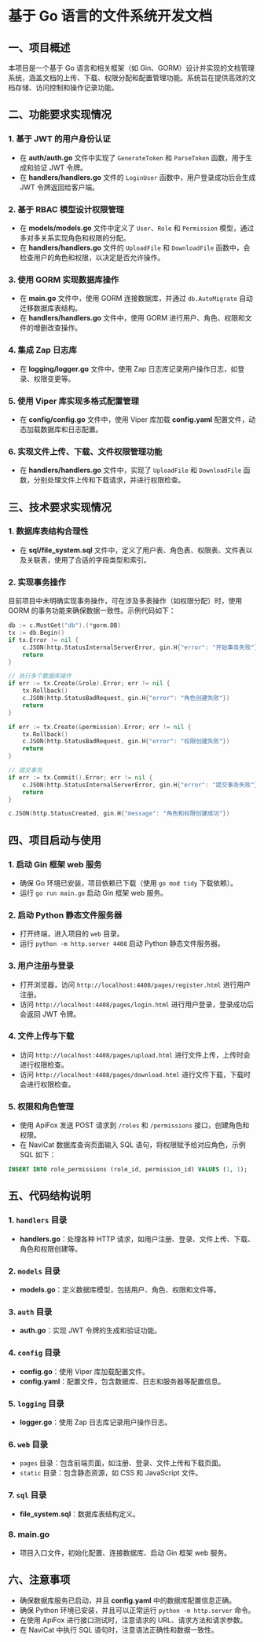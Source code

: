 # 基于 Go 语言的文件系统开发文档

## 一、项目概述

本项目是一个基于 Go 语言和相关框架（如 Gin、GORM）设计并实现的文档管理系统，涵盖文档的上传、下载、权限分配和配置管理功能。系统旨在提供高效的文档存储、访问控制和操作记录功能。

## 二、功能要求实现情况

### 1. 基于 JWT 的用户身份认证

* 在 **auth/auth.go** 文件中实现了 `GenerateToken` 和 `ParseToken` 函数，用于生成和验证 JWT 令牌。
* 在 **handlers/handlers.go** 文件的 `LoginUser` 函数中，用户登录成功后会生成 JWT 令牌返回给客户端。

### 2. 基于 RBAC 模型设计权限管理

* 在 **models/models.go** 文件中定义了 `User`、`Role` 和 `Permission` 模型，通过多对多关系实现角色和权限的分配。
* 在 **handlers/handlers.go** 文件的 `UploadFile` 和 `DownloadFile` 函数中，会检查用户的角色和权限，以决定是否允许操作。

### 3. 使用 GORM 实现数据库操作

* 在 **main.go** 文件中，使用 GORM 连接数据库，并通过 `db.AutoMigrate` 自动迁移数据库表结构。
* 在 **handlers/handlers.go** 文件中，使用 GORM 进行用户、角色、权限和文件的增删改查操作。

### 4. 集成 Zap 日志库

* 在 **logging/logger.go** 文件中，使用 Zap 日志库记录用户操作日志，如登录、权限变更等。

### 5. 使用 Viper 库实现多格式配置管理

* 在 **config/config.go** 文件中，使用 Viper 库加载 **config.yaml** 配置文件，动态加载数据库和日志配置。

### 6. 实现文件上传、下载、文件权限管理功能

* 在 **handlers/handlers.go** 文件中，实现了 `UploadFile` 和 `DownloadFile` 函数，分别处理文件上传和下载请求，并进行权限检查。

## 三、技术要求实现情况

### 1. 数据库表结构合理性

* 在 **sql/file_system.sql** 文件中，定义了用户表、角色表、权限表、文件表以及关联表，使用了合适的字段类型和索引。

### 2. 实现事务操作

目前项目中未明确实现事务操作，可在涉及多表操作（如权限分配）时，使用 GORM 的事务功能来确保数据一致性。示例代码如下：

```go
db := c.MustGet("db").(*gorm.DB)
tx := db.Begin()
if tx.Error != nil {
    c.JSON(http.StatusInternalServerError, gin.H{"error": "开始事务失败"})
    return
}

// 执行多个数据库操作
if err := tx.Create(&role).Error; err != nil {
    tx.Rollback()
    c.JSON(http.StatusBadRequest, gin.H{"error": "角色创建失败"})
    return
}

if err := tx.Create(&permission).Error; err != nil {
    tx.Rollback()
    c.JSON(http.StatusBadRequest, gin.H{"error": "权限创建失败"})
    return
}

// 提交事务
if err := tx.Commit().Error; err != nil {
    c.JSON(http.StatusInternalServerError, gin.H{"error": "提交事务失败"})
    return
}

c.JSON(http.StatusCreated, gin.H{"message": "角色和权限创建成功"})
```

## 四、项目启动与使用

### 1. 启动 Gin 框架 web 服务

* 确保 Go 环境已安装，项目依赖已下载（使用 `go mod tidy` 下载依赖）。
* 运行 `go run main.go` 启动 Gin 框架 web 服务。

### 2. 启动 Python 静态文件服务器

* 打开终端，进入项目的 `web` 目录。
* 运行 `python -m http.server 4408` 启动 Python 静态文件服务器。

### 3. 用户注册与登录

* 打开浏览器，访问 `http://localhost:4408/pages/register.html` 进行用户注册。
* 访问 `http://localhost:4408/pages/login.html` 进行用户登录，登录成功后会返回 JWT 令牌。

### 4. 文件上传与下载

* 访问 `http://localhost:4408/pages/upload.html` 进行文件上传，上传时会进行权限检查。
* 访问 `http://localhost:4408/pages/download.html` 进行文件下载，下载时会进行权限检查。

### 5. 权限和角色管理

* 使用 ApiFox 发送 POST 请求到 `/roles` 和 `/permissions` 接口，创建角色和权限。
* 在 NaviCat 数据库查询页面输入 SQL 语句，将权限赋予给对应角色，示例 SQL 如下：

```sql
INSERT INTO role_permissions (role_id, permission_id) VALUES (1, 1);
```

## 五、代码结构说明

### 1. `handlers` 目录

* **handlers.go**：处理各种 HTTP 请求，如用户注册、登录、文件上传、下载、角色和权限创建等。

### 2. `models` 目录

* **models.go**：定义数据库模型，包括用户、角色、权限和文件等。

### 3. `auth` 目录

* **auth.go**：实现 JWT 令牌的生成和验证功能。

### 4. `config` 目录

* **config.go**：使用 Viper 库加载配置文件。
* **config.yaml**：配置文件，包含数据库、日志和服务器等配置信息。

### 5. `logging` 目录

* **logger.go**：使用 Zap 日志库记录用户操作日志。

### 6. `web` 目录

* `pages` 目录：包含前端页面，如注册、登录、文件上传和下载页面。
* `static` 目录：包含静态资源，如 CSS 和 JavaScript 文件。

### 7. `sql` 目录

* **file_system.sql**：数据库表结构定义。

### 8. **main.go**

* 项目入口文件，初始化配置、连接数据库、启动 Gin 框架 web 服务。

## 六、注意事项

* 确保数据库服务已启动，并且 **config.yaml** 中的数据库配置信息正确。
* 确保 Python 环境已安装，并且可以正常运行 `python -m http.server` 命令。
* 在使用 ApiFox 进行接口测试时，注意请求的 URL、请求方法和请求参数。
* 在 NaviCat 中执行 SQL 语句时，注意语法正确性和数据一致性。
